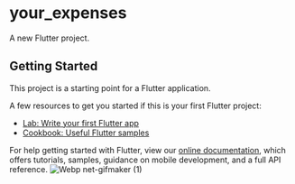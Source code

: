# your_expenses

A new Flutter project.

## Getting Started

This project is a starting point for a Flutter application.

A few resources to get you started if this is your first Flutter project:

- [Lab: Write your first Flutter app](https://flutter.dev/docs/get-started/codelab)
- [Cookbook: Useful Flutter samples](https://flutter.dev/docs/cookbook)

For help getting started with Flutter, view our
[online documentation](https://flutter.dev/docs), which offers tutorials,
samples, guidance on mobile development, and a full API reference.
![Webp net-gifmaker (1)](https://user-images.githubusercontent.com/51352791/93014815-f07e4b00-f5d1-11ea-8ad9-f9c49f52d55f.gif)
